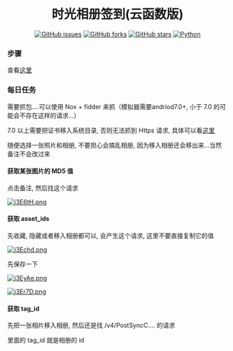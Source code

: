 <div align="center">
<h1>时光相册签到(云函数版)</h1>

[![GitHub issues](https://img.shields.io/github/issues/ICE99125/TimeAlbum?color=red&style=for-the-badge)](https://github.com/ICE99125/TimeAlbum/issues) [![GitHub forks](https://img.shields.io/github/forks/ICE99125/TimeAlbum?style=for-the-badge)](https://github.com/ICE99125/TimeAlbum/network) [![GitHub stars](https://img.shields.io/github/stars/ICE99125/TimeAlbum?style=for-the-badge)](https://github.com/ICE99125/TimeAlbum/stargazers) [![Python](https://img.shields.io/badge/python-3.6%2B-orange?style=for-the-badge)](https://www.python.org/)

</div>

### 步骤

查看[这里](https://github.com/ICE99125/BiliBili_Checkin.git)

### 每日任务

需要抓包....可以使用 Nox + fidder 来抓（模拟器需要andriod7.0+, 小于 7.0 的可能会不存在这样的请求...）

7.0 以上需要把证书移入系统目录, 否则无法抓到 Https 请求, 具体可以看[这里](https://blog.csdn.net/qq_43278826/article/details/124291040)

随便选择一张照片和相册, 不要担心会搞乱相册, 因为移入相册还会移出来...当然备注不会改过来

#### 获取某张图片的 MD5 值

点击备注, 然后找这个请求

[![j3E6tH.png](https://s1.ax1x.com/2022/07/02/j3E6tH.png)](https://imgtu.com/i/j3E6tH)


#### 获取 asset_ids


先收藏, 隐藏或者移入相册都可以, 会产生这个请求, 这里不要直接复制它的值


[![j3Echd.png](https://s1.ax1x.com/2022/07/02/j3Echd.png)](https://imgtu.com/i/j3Echd)


先保存一下


[![j3EyAe.png](https://s1.ax1x.com/2022/07/02/j3EyAe.png)](https://imgtu.com/i/j3EyAe)


[![j3Er7D.png](https://s1.ax1x.com/2022/07/02/j3Er7D.png)](https://imgtu.com/i/j3Er7D)


#### 获取 tag_id

先把一张相片移入相册, 然后还是找 /v4/PostSyncC.... 的请求

里面的 tag_id 就是相册的 id

